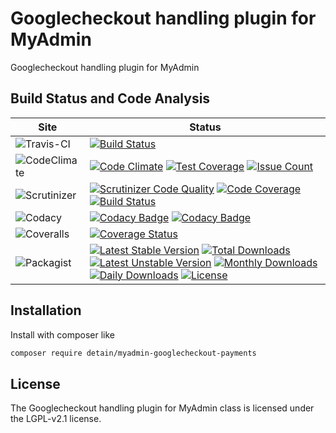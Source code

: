 # Googlecheckout handling plugin for MyAdmin

Googlecheckout handling plugin for MyAdmin

## Build Status and Code Analysis

Site          | Status
--------------|---------------------------
![Travis-CI](http://i.is.cc/storage/GYd75qN.png "Travis-CI")     | [![Build Status](https://travis-ci.org/detain/myadmin-googlecheckout-payments.svg?branch=master)](https://travis-ci.org/detain/myadmin-googlecheckout-payments)
![CodeClimate](http://i.is.cc/storage/GYlageh.png "CodeClimate")  | [![Code Climate](https://codeclimate.com/github/detain/myadmin-googlecheckout-payments/badges/gpa.svg)](https://codeclimate.com/github/detain/myadmin-googlecheckout-payments) [![Test Coverage](https://codeclimate.com/github/detain/myadmin-googlecheckout-payments/badges/coverage.svg)](https://codeclimate.com/github/detain/myadmin-googlecheckout-payments/coverage) [![Issue Count](https://codeclimate.com/github/detain/myadmin-googlecheckout-payments/badges/issue_count.svg)](https://codeclimate.com/github/detain/myadmin-googlecheckout-payments)
![Scrutinizer](http://i.is.cc/storage/GYeUnux.png "Scrutinizer")   | [![Scrutinizer Code Quality](https://scrutinizer-ci.com/g/myadmin-plugins/myadmin-googlecheckout-payments/badges/quality-score.png?b=master)](https://scrutinizer-ci.com/g/myadmin-plugins/myadmin-googlecheckout-payments/?branch=master) [![Code Coverage](https://scrutinizer-ci.com/g/myadmin-plugins/myadmin-googlecheckout-payments/badges/coverage.png?b=master)](https://scrutinizer-ci.com/g/myadmin-plugins/myadmin-googlecheckout-payments/?branch=master) [![Build Status](https://scrutinizer-ci.com/g/myadmin-plugins/myadmin-googlecheckout-payments/badges/build.png?b=master)](https://scrutinizer-ci.com/g/myadmin-plugins/myadmin-googlecheckout-payments/build-status/master)
![Codacy](http://i.is.cc/storage/GYi66Cx.png "Codacy")        | [![Codacy Badge](https://api.codacy.com/project/badge/Grade/226251fc068f4fd5b4b4ef9a40011d06)](https://www.codacy.com/app/detain/myadmin-googlecheckout-payments) [![Codacy Badge](https://api.codacy.com/project/badge/Coverage/25fa74eb74c947bf969602fcfe87e349)](https://www.codacy.com/app/detain/myadmin-googlecheckout-payments?utm_source=github.com&utm_medium=referral&utm_content=detain/myadmin-googlecheckout-payments&utm_campaign=Badge_Coverage)
![Coveralls](http://i.is.cc/storage/GYjNSim.png "Coveralls")    | [![Coverage Status](https://coveralls.io/repos/github/detain/db_abstraction/badge.svg?branch=master)](https://coveralls.io/github/detain/myadmin-googlecheckout-payments?branch=master)
![Packagist](http://i.is.cc/storage/GYacBEX.png "Packagist")     | [![Latest Stable Version](https://poser.pugx.org/detain/myadmin-googlecheckout-payments/version)](https://packagist.org/packages/detain/myadmin-googlecheckout-payments) [![Total Downloads](https://poser.pugx.org/detain/myadmin-googlecheckout-payments/downloads)](https://packagist.org/packages/detain/myadmin-googlecheckout-payments) [![Latest Unstable Version](https://poser.pugx.org/detain/myadmin-googlecheckout-payments/v/unstable)](//packagist.org/packages/detain/myadmin-googlecheckout-payments) [![Monthly Downloads](https://poser.pugx.org/detain/myadmin-googlecheckout-payments/d/monthly)](https://packagist.org/packages/detain/myadmin-googlecheckout-payments) [![Daily Downloads](https://poser.pugx.org/detain/myadmin-googlecheckout-payments/d/daily)](https://packagist.org/packages/detain/myadmin-googlecheckout-payments) [![License](https://poser.pugx.org/detain/myadmin-googlecheckout-payments/license)](https://packagist.org/packages/detain/myadmin-googlecheckout-payments)


## Installation

Install with composer like

```sh
composer require detain/myadmin-googlecheckout-payments
```

## License

The Googlecheckout handling plugin for MyAdmin class is licensed under the LGPL-v2.1 license.

